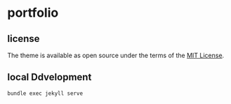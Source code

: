 # portfolio

## license

The theme is available as open source under the terms of the [MIT License](https://github.com/alshedivat/al-folio/blob/master/LICENSE).

## local Ddvelopment
```bash
bundle exec jekyll serve
```